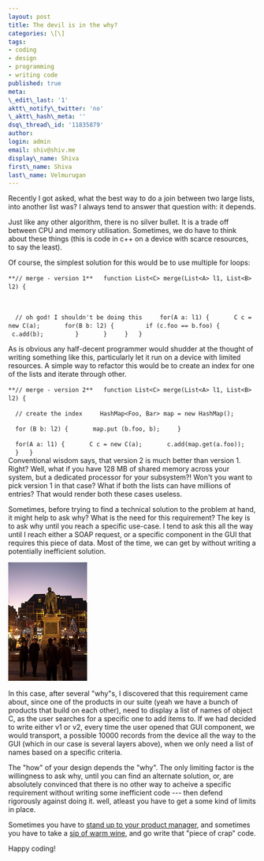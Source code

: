 ```yaml
---
layout: post
title: The devil is in the why?
categories: \[\]
tags:
- coding
- design
- programming
- writing code
published: true
meta:
\_edit\_last: '1'
aktt\_notify\_twitter: 'no'
\_aktt\_hash\_meta: ''
dsq\_thread\_id: '11835879'
author:
login: admin
email: shiv@shiv.me
display\_name: Shiva
first\_name: Shiva
last\_name: Velmurugan
---
```


Recently I got asked, what the best way to do a join between two large lists,  into another list was? I always tend to answer that question with: it depends. 

Just like any other algorithm, there is no silver bullet. It is a trade off  between CPU and memory utilisation. Sometimes, we do have to think about these  things (this is code in c++ on a device with scarce resources, to say the  least).

Of course, the simplest solution for this would be to use multiple for loops:

`**// merge - version 1**  
function List<C> merge(List<A> l1, List<B> l2) {`

` `

`  // oh god! I shouldn't be doing this  
  for(A a: l1) {  
    C c = new C(a);  
    for(B b: l2) {  
      if (c.foo == b.foo) {  
        c.add(b);  
      }  
    }  
  }  
}  
`

As is obvious any half-decent programmer would shudder at the thought of writing something like this, particularly let it run on a device with limited resources. A simple way to refactor this would be to create an index for one of the lists and iterate through other. 

`**// merge - version 2**  
function List<C> merge(List<A> l1, List<B> l2) {`

`  // create the index  
  HashMap<Foo, Bar> map = new HashMap();  `

`  for (B b: l2) {  
    map.put (b.foo, b);  
  }`

`  for(A a: l1) {  
    C c = new C(a);  
    c.add(map.get(a.foo));  
  }  
}  
`  
Conventional wisdom says, that version 2 is much better than version 1\. Right? Well, what if you have 128 MB of shared memory across your system, but a dedicated processor for your subsystem?! Won't you want to pick version 1 in that case? What if both the lists can have millions of entries? That would render both these cases useless.

Sometimes, before trying to find a technical solution to the problem at hand, it might help to ask why? What is the need for this requirement? The key is to ask why until you reach a specific use-case. I tend to ask this all the way until I reach either a SOAP request, or a specific component in the GUI that requires this piece of data. Most of the time, we can get by without writing a potentially inefficient solution. 

[![Lord of his city](/images/3262859586_5caf14c1fb_m.jpg)][0]

In this case, after several "why"s, I discovered that this requirement came about, since one of the products in our suite (yeah we have a bunch of products that build on each other), need to display a list of names of object C, as the user searches for a specific one to add items to. If we had decided to write either v1 or v2, every time the user opened that GUI component, we would transport, a possible 10000 records from the device all the way to the GUI (which in our case is several layers above), when we only need a list of names based on a specific criteria.

The "how" of your design depends the "why". The only limiting factor is the willingness to ask why, until you can find an alternate solution, or, are absolutely convinced that there is no other way to acheive a specific requirement without writing some inefficient code --- then defend rigorously against doing it. well, atleast you have to get a some kind of limits in place. 

Sometimes you have to [stand up to your product manager][0], and sometimes you have to take a [sip of warm wine][1], and go write that "piece of crap" code. 

Happy coding!


[0]: http://flickr.com/photos/shvelmur/3262859586/
[1]: http://blog.shiv.me/2009/01/28/i-recommend-drinking-vin-chaude-when-youre-in-strasbourg-france/